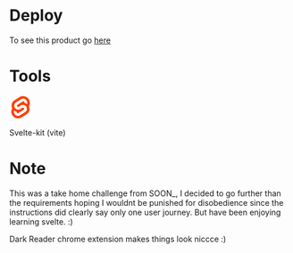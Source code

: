 # Deploy

To see this product go [here](https://soon-thc.vercel.app/)

# Tools
<img src="https://github.com/devicons/devicon/blob/master/icons/svelte/svelte-original.svg" title="Javascript" alt="js" width="40" height="40"/>&nbsp;

Svelte-kit (vite)

# Note
This was a take home challenge from SOON_, I decided to go further than the requirements hoping I wouldnt be punished for disobedience since the instructions did clearly say only one user journey. But have been enjoying learning svelte. :)

Dark Reader chrome extension makes things look niccce :)

